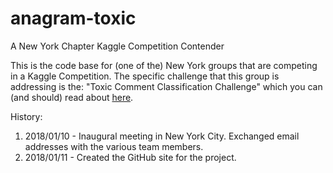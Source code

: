 # anagram-toxic
A New York Chapter Kaggle Competition Contender

This is the code base for (one of the) New York groups that are competing in a Kaggle Competition.  The specific challenge that this group is addressing is the: "Toxic Comment Classification Challenge" which you can (and should) read about [here](https://www.kaggle.com/c/jigsaw-toxic-comment-classification-challenge).

History:
1. 2018/01/10 - Inaugural meeting in New York City.  Exchanged email addresses with the various team members.
2. 2018/01/11 - Created the GitHub site for the project.
